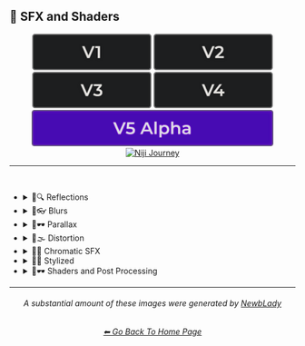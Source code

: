 <h2>🌈 SFX and Shaders</h2>

<div align="center">

[<img src="/Images/Repo_Parts/Buttons/Version_Buttons/button_version_V1_inactive.webp?raw=true" alt="MidJourney V1" height="64" />](/Pages/MJ_V1/Style_Pages/Sphere/SFX_and_Shaders.md)
[<img src="/Images/Repo_Parts/Buttons/Version_Buttons/button_version_V2_inactive.webp?raw=true" alt="MidJourney V2" height="64" />](/Pages/MJ_V2/Style_Pages/Sphere/SFX_and_Shaders.md)
[<img src="/Images/Repo_Parts/Buttons/Version_Buttons/button_version_V3_inactive.webp?raw=true" alt="MidJourney V3" height="64" />](/Pages/MJ_V3/Style_Pages/Just_The_Style/SFX_and_Shaders.md)
[<img src="/Images/Repo_Parts/Buttons/Version_Buttons/button_version_V4_inactive.webp?raw=true" alt="MidJourney V4" height="64" />](/Pages/MJ_V4/Style_Pages/Just_The_Style/SFX_and_Shaders.md)
<br>
[<img src="/Images/Repo_Parts/Buttons/Version_Buttons/button_version_V5_Alpha_active_half.webp?raw=true" alt="MidJourney V5" height="64" />](/Pages/MJ_V5/Style_Pages/Just_The_Style/SFX_and_Shaders.md)
[<img src="/Images/Repo_Parts/Buttons/Version_Buttons/button_version_niji_inactive_half.webp?raw=true" alt="Niji Journey" height="64" />](/Pages/Niji_Journey/Niji_V4/Style_Pages/SFX_and_Shaders.md)

</div>

<hr>
<br>


- <details><summary>🌈🔍 Reflections</summary><p><div align="center">

	| Ray Tracing Reflections | Lumen Reflections | Screen Space Reflections |
	| :-: | :-: | :-: |
	| <img src="/Images/MJ_V5/V5_Alpha_1/Midjourney_Styles/Ray_Tracing_Reflections.webp?raw=true" width="256" /> | <img src="/Images/MJ_V5/V5_Alpha_1/Midjourney_Styles/Lumen_Reflections.webp?raw=true" width="256" /> | <img src="/Images/MJ_V5/V5_Alpha_1/Midjourney_Styles/Screen_Space_Reflections.webp?raw=true" width="256" /> |
	
	<br>
	
	| Diffraction Grading |
	| :-: |
	| <img src="/Images/MJ_V5/V5_Alpha_1/Midjourney_Styles/Diffraction_Grading.webp?raw=true" width="256" /> |

	<br>

	| Reflection in a Puddle | Water Reflection |
	| :-: | :-: |
	| <img src="/Images/MJ_V5/V5_Alpha_1/Midjourney_Styles/Reflection_in_a_Puddle.webp?raw=true" width="256" /> | <img src="/Images/MJ_V5/V5_Alpha_1/Midjourney_Styles/Water_Reflection.webp?raw=true" width="256" /> |

	</div></p></details>



- <details><summary>🌈👓 Blurs</summary><p><div align="center">

	| Blur | Blurred |
	| :-: | :-: |
	| <img src="/Images/MJ_V5/V5_Alpha_1/Midjourney_Styles/Blur.webp?raw=true" width="256" /> | <img src="/Images/MJ_V5/V5_Alpha_1/Midjourney_Styles/Blurred.webp?raw=true" width="256" /> |

	<br>

	| Blurry | Blur Effect | Tilt Blur |
	| :-: | :-: | :-: |
	| <img src="/Images/MJ_V5/V5_Alpha_1/Midjourney_Styles/Blurry.webp?raw=true" width="256" /> | <img src="/Images/MJ_V5/V5_Alpha_1/Midjourney_Styles/Blur_Effect.webp?raw=true" width="256" /> | <img src="/Images/MJ_V5/V5_Alpha_1/Midjourney_Styles/Tilt_Blur.webp?raw=true" width="256" /> |

	<br>

	| Surface-Blur | Radial-Blur | Gaussian-Blur |
    | :-: | :-: | :-: |
    | <img src="/Images/MJ_V5/V5_Alpha_1/Midjourney_Styles/Surface-Blur.webp?raw=true" width="256" /> | <img src="/Images/MJ_V5/V5_Alpha_1/Midjourney_Styles/Radial-Blur.webp?raw=true" width="256" /> | <img src="/Images/MJ_V5/V5_Alpha_1/Midjourney_Styles/Gaussian-Blur.webp?raw=true" width="256" /> |

    <br>

	| Motion | Motion-Blur | Drifting |
	| :-: | :-: | :-: |
	| <img src="/Images/MJ_V5/V5_Alpha_1/Midjourney_Styles/Motion.webp?raw=true" width="256" /> | <img src="/Images/MJ_V5/V5_Alpha_1/Midjourney_Styles/Motion-Blur.webp?raw=true" width="256" /> | <img src="/Images/MJ_V5/V5_Alpha_1/Midjourney_Styles/Drifting.webp?raw=true" width="256" /> |

    <br>

    | Field-Blur |
    | :-: |
    | <img src="/Images/MJ_V5/V5_Alpha_1/Midjourney_Styles/Field-Blur.webp?raw=true" width="256" /> |

	</div></p></details>


- <details><summary>🌈🕶 Parallax</summary><p><div align="center">

	| Parallax |
	| :-: |
	| <img src="/Images/MJ_V5/V5_Alpha_1/Midjourney_Styles/Parallax.webp?raw=true" width="256" /> |
	
	<br>
	
	| Anaglyph |
	| :-: |
	| <img src="/Images/MJ_V5/V5_Alpha_1/Midjourney_Styles/Anaglyph.webp?raw=true" width="256" /> |
	
	<br>
	
	| Multiscopy | Autostereoscopy | Stereoscopy |
	| :-: | :-: | :-: |
	| <img src="/Images/MJ_V5/V5_Alpha_1/Midjourney_Styles/Multiscopy.webp?raw=true" width="256" /> | <img src="/Images/MJ_V5/V5_Alpha_1/Midjourney_Styles/Autostereoscopy.webp?raw=true" width="256" /> | <img src="/Images/MJ_V5/V5_Alpha_1/Midjourney_Styles/Stereoscopy.webp?raw=true" width="256" /> |
	
	</div></p></details>


- <details><summary>🌈🌫 Distortion</summary><p><div align="center">

	| Distortion | Phase Distortion |
	| :-: | :-: |
	| <img src="/Images/MJ_V5/V5_Alpha_1/Midjourney_Styles/Distortion.webp?raw=true" width="256" /> | <img src="/Images/MJ_V5/V5_Alpha_1/Midjourney_Styles/Phase_Distortion.webp?raw=true" width="256" /> |

	<br>
	
	| Barrel Distortion | Radial Distortion |
	| :-: | :-: |
	| <img src="/Images/MJ_V5/V5_Alpha_1/Midjourney_Styles/Barrel_Distortion.webp?raw=true" width="256" /> | <img src="/Images/MJ_V5/V5_Alpha_1/Midjourney_Styles/Radial_Distortion.webp?raw=true" width="256" /> |
	
	<br>
	
	| Amplitude Distortion | Harmonic Distortion | Frequency Response Distortion |
	| :-: | :-: | :-: |
	| <img src="/Images/MJ_V5/V5_Alpha_1/Midjourney_Styles/Amplitude_Distortion.webp?raw=true" width="256" /> | <img src="/Images/MJ_V5/V5_Alpha_1/Midjourney_Styles/Harmonic_Distortion.webp?raw=true" width="256" /> | <img src="/Images/MJ_V5/V5_Alpha_1/Midjourney_Styles/Frequency_Response_Distortion.webp?raw=true" width="256" /> |
	
	<br>
	
	| Group Delay Distortion | Pincushion Distortion | Mustache Distortion |
	| :-: | :-: | :-: |
	| <img src="/Images/MJ_V5/V5_Alpha_1/Midjourney_Styles/Group_Delay_Distortion.webp?raw=true" width="256" /> | <img src="/Images/MJ_V5/V5_Alpha_1/Midjourney_Styles/Pincushion_Distortion.webp?raw=true" width="256" /> | <img src="/Images/MJ_V5/V5_Alpha_1/Midjourney_Styles/Mustache_Distortion.webp?raw=true" width="256" /> |

	<br>

	| Morph | Morphing |
	| :-: | :-: |
	| <img src="/Images/MJ_V5/V5_Alpha_1/Midjourney_Styles/Morph.webp?raw=true" width="256" /> | <img src="/Images/MJ_V5/V5_Alpha_1/Midjourney_Styles/Morphing.webp?raw=true" width="256" /> |
	
	<br>
	
	| Interlace | Interlaced |
	| :-: | :-: |
	| <img src="/Images/MJ_V5/V5_Alpha_1/Midjourney_Styles/Interlace.webp?raw=true" width="256" /> | <img src="/Images/MJ_V5/V5_Alpha_1/Midjourney_Styles/Interlaced.webp?raw=true" width="256" /> |

	<br>

	| Lenticular | Continuous Droste | Tornadic |
	| :-: | :-: | :-: |
	| <img src="/Images/MJ_V5/V5_Alpha_1/Midjourney_Styles/Lenticular.webp?raw=true" width="256" /> | <img src="/Images/MJ_V5/V5_Alpha_1/Midjourney_Styles/Continuous_Droste.webp?raw=true" width="256" /> | <img src="/Images/MJ_V5/V5_Alpha_1/Midjourney_Styles/Tornadic.webp?raw=true" width="256" /> |
	
	</div></p></details>


- <details><summary>🌈🎨 Chromatic SFX</summary><p><div align="center">

	| Chromatic Aberration | RGB Displacement | Spherical Aberration |
	| :-: | :-: | :-: |
	| <img src="/Images/MJ_V5/V5_Alpha_1/Midjourney_Styles/Chromatic_Aberration.webp?raw=true" width="256" /> | <img src="/Images/MJ_V5/V5_Alpha_1/Midjourney_Styles/RGB_Displacement.webp?raw=true" width="256" /> | <img src="/Images/MJ_V5/V5_Alpha_1/Midjourney_Styles/Spherical_Aberration.webp?raw=true" width="256" /> |

	<br>

	| Harris Shutter |
	| :-: |
	| <img src="/Images/MJ_V5/V5_Alpha_1/Midjourney_Styles/Harris_Shutter.webp?raw=true" width="256" /> |
	
	</div></p></details>


- <details><summary>🌈💫 Stylized</summary><p><div align="center">

	| Color Banding |
	| :-: |
	| <img src="/Images/MJ_V5/V5_Alpha_1/Midjourney_Styles/Color_Banding.webp?raw=true" width="256" /> |
	
	<br>
	
	| Scan Lines | Edge Detection |
	| :-: | :-: |
	| <img src="/Images/MJ_V5/V5_Alpha_1/Midjourney_Styles/Scan_Lines.webp?raw=true" width="256" /> | <img src="/Images/MJ_V5/V5_Alpha_1/Midjourney_Styles/Edge_Detection.webp?raw=true" width="256" /> |

	<br>

	| Posterization | Quantization |
	| :-: | :-: |
	| <img src="/Images/MJ_V5/V5_Alpha_1/Midjourney_Styles/Posterization.webp?raw=true" width="256" /> | <img src="/Images/MJ_V5/V5_Alpha_1/Midjourney_Styles/Quantization.webp?raw=true" width="256" /> |

	<br>
	
	| Sobel Operator | Convolution Matrix |
	| :-: | :-: |
	| <img src="/Images/MJ_V5/V5_Alpha_1/Midjourney_Styles/Sobel_Operator.webp?raw=true" width="256" /> | <img src="/Images/MJ_V5/V5_Alpha_1/Midjourney_Styles/Convolution_Matrix.webp?raw=true" width="256" /> |

	<br>

	| Moire Patterns | Twisted Rays |
	| :-: | :-: |
	| <img src="/Images/MJ_V5/V5_Alpha_1/Midjourney_Styles/Moire_Patterns.webp?raw=true" width="256" /> | <img src="/Images/MJ_V5/V5_Alpha_1/Midjourney_Styles/Twisted_Rays.webp?raw=true" width="256" /> |

	<br>

	| Quantum-Wavetracing | Sabattier Effect |
	| :-: | :-: |
	| <img src="/Images/MJ_V5/V5_Alpha_1/Midjourney_Styles/Quantum-Wavetracing.webp?raw=true" width="256" /> | <img src="/Images/MJ_V5/V5_Alpha_1/Midjourney_Styles/Sabattier_Effect.webp?raw=true" width="256" /> |
	
	<br>

	| Textured |
	| :-: |
	| <img src="/Images/MJ_V5/V5_Alpha_1/Midjourney_Styles/Textured.webp?raw=true" width="256" /> |

	<br>

	| Glowing Edges |
	| :-: |
	| <img src="/Images/MJ_V5/V5_Alpha_1/Midjourney_Styles/Glowing_Edges.webp?raw=true" width="256" /> |

	<br>
	
	| Tessellated | Emboss | Starburst |
	| :-: | :-: | :-: |
	| <img src="/Images/MJ_V5/V5_Alpha_1/Midjourney_Styles/Tessellated.webp?raw=true" width="256" /> | <img src="/Images/MJ_V5/V5_Alpha_1/Midjourney_Styles/Emboss.webp?raw=true" width="256" /> | <img src="/Images/MJ_V5/V5_Alpha_1/Midjourney_Styles/Starburst.webp?raw=true" width="256" /> |

	<br>

	| Cropped | Sharpened |
	| :-: | :-: |
	| <img src="/Images/MJ_V5/V5_Alpha_1/Midjourney_Styles/Cropped.webp?raw=true" width="256" /> | <img src="/Images/MJ_V5/V5_Alpha_1/Midjourney_Styles/Sharpened.webp?raw=true" width="256" /> |

	<br>
	
	| Dilate | Erode |
	| :-: | :-: |
	| <img src="/Images/MJ_V5/V5_Alpha_1/Midjourney_Styles/Dilate.webp?raw=true" width="256" /> | <img src="/Images/MJ_V5/V5_Alpha_1/Midjourney_Styles/Erode.webp?raw=true" width="256" /> |

	<br>
	
	| Smudged | Mordancage |
	| :-: | :-: |
	| <img src="/Images/MJ_V5/V5_Alpha_1/Midjourney_Styles/Smudged.webp?raw=true" width="256" /> | <img src="/Images/MJ_V5/V5_Alpha_1/Midjourney_Styles/Mordancage.webp?raw=true" width="256" /> |

	<br>
	
	| Recursion | Repetition |
	| :-: | :-: |
	| <img src="/Images/MJ_V5/V5_Alpha_1/Midjourney_Styles/Recursion.webp?raw=true" width="256" /> | <img src="/Images/MJ_V5/V5_Alpha_1/Midjourney_Styles/Repetition.webp?raw=true" width="256" /> |
	
	<br>
	
	| Tracers |
	| :-: |
	| <img src="/Images/MJ_V5/V5_Alpha_1/Midjourney_Styles/Tracers.webp?raw=true" width="256" /> |

	<br>

	| Volume | Oscillation |
	| :-: | :-: |
	| <img src="/Images/MJ_V5/V5_Alpha_1/Midjourney_Styles/Volume.webp?raw=true" width="256" /> | <img src="/Images/MJ_V5/V5_Alpha_1/Midjourney_Styles/Oscillation.webp?raw=true" width="256" /> |
	
	</div></p></details>


- <details><summary>🌈🕶 Shaders and Post Processing</summary><p><div align="center">

	| Ray Traced | Ray Tracing Ambient Occlusion | RTX |
	| :-: | :-: | :-: |
	| <img src="/Images/MJ_V5/V5_Alpha_1/Midjourney_Styles/Ray_Traced.webp?raw=true" width="256" /> | <img src="/Images/MJ_V5/V5_Alpha_1/Midjourney_Styles/Ray_Tracing_Ambient_Occlusion.webp?raw=true" width="256" /> | <img src="/Images/MJ_V5/V5_Alpha_1/Midjourney_Styles/RTX.webp?raw=true" width="256" /> |
	
	<br>

	| Shaders | OpenGL-Shaders | GLSL-Shaders |
	| :-: | :-: | :-: |
	| <img src="/Images/MJ_V5/V5_Alpha_1/Midjourney_Styles/Shaders.webp?raw=true" width="256" /> | <img src="/Images/MJ_V5/V5_Alpha_1/Midjourney_Styles/OpenGL-Shaders.webp?raw=true" width="256" /> | <img src="/Images/MJ_V5/V5_Alpha_1/Midjourney_Styles/GLSL-Shaders.webp?raw=true" width="256" /> |
	
	<br>

	| Anti-Aliasing | FXAA | TXAA |
	| :-: | :-: | :-: |
	| <img src="/Images/MJ_V5/V5_Alpha_1/Midjourney_Styles/Anti-Aliasing.webp?raw=true" width="256" /> | <img src="/Images/MJ_V5/V5_Alpha_1/Midjourney_Styles/FXAA.webp?raw=true" width="256" /> | <img src="/Images/MJ_V5/V5_Alpha_1/Midjourney_Styles/TXAA.webp?raw=true" width="256" /> |
	
	<br>
	
	| Sharpen | Spot-Healing | Digitally Enhanced |
	| :-: | :-: | :-: |
	| <img src="/Images/MJ_V5/V5_Alpha_1/Midjourney_Styles/Sharpen.webp?raw=true" width="256" /> | <img src="/Images/MJ_V5/V5_Alpha_1/Midjourney_Styles/Spot-Healing.webp?raw=true" width="256" /> | <img src="/Images/MJ_V5/V5_Alpha_1/Midjourney_Styles/Digitally_Enhanced.webp?raw=true" width="256" /> |

	<br>

	| Post Processing | Post-Processing | Post-Production |
	| :-: | :-: | :-: |
	| <img src="/Images/MJ_V5/V5_Alpha_1/Midjourney_Styles/Post_Processing.webp?raw=true" width="256" /> | <img src="/Images/MJ_V5/V5_Alpha_1/Midjourney_Styles/Post-Processing.webp?raw=true" width="256" /> | <img src="/Images/MJ_V5/V5_Alpha_1/Midjourney_Styles/Post-Production.webp?raw=true" width="256" /> |

	<br>
	
	| Haze | Volumetric Haze |
	| :-: | :-: |
	| <img src="/Images/MJ_V5/V5_Alpha_1/Midjourney_Styles/Haze.webp?raw=true" width="256" /> | <img src="/Images/MJ_V5/V5_Alpha_1/Midjourney_Styles/Volumetric_Haze.webp?raw=true" width="256" /> |

	<br>

	| Tone Mapping |
	| :-: |
	| <img src="/Images/MJ_V5/V5_Alpha_1/Midjourney_Styles/Tone_Mapping.webp?raw=true" width="256" /> |
	
	<br>
	
	| VFX | SFX | CGI |
	| :-: | :-: | :-: |
	| <img src="/Images/MJ_V5/V5_Alpha_1/Midjourney_Styles/VFX.webp?raw=true" width="256" /> | <img src="/Images/MJ_V5/V5_Alpha_1/Midjourney_Styles/SFX.webp?raw=true" width="256" /> | <img src="/Images/MJ_V5/V5_Alpha_1/Midjourney_Styles/CGI.webp?raw=true" width="256" /> |

	<br>
	
	| SSAO | De-Noise |
	| :-: | :-: |
	| <img src="/Images/MJ_V5/V5_Alpha_1/Midjourney_Styles/SSAO.webp?raw=true" width="256" /> | <img src="/Images/MJ_V5/V5_Alpha_1/Midjourney_Styles/De-Noise.webp?raw=true" width="256" /> |


	<br>
	
	| Flat Shading | Gouraud Shading | Phong Shading |
	| :-: | :-: | :-: |
	| <img src="/Images/MJ_V5/V5_Alpha_1/Midjourney_Styles/Flat_Shading.webp?raw=true" width="256" /> | <img src="/Images/MJ_V5/V5_Alpha_1/Midjourney_Styles/Gouraud_Shading.webp?raw=true" width="256" /> | <img src="/Images/MJ_V5/V5_Alpha_1/Midjourney_Styles/Phong_Shading.webp?raw=true" width="256" /> |
	
	<br>
	
	| Cel Shading | Gooch Shading |
	| :-: | :-: |
	| <img src="/Images/MJ_V5/V5_Alpha_1/Midjourney_Styles/Cel_Shading.webp?raw=true" width="256" /> | <img src="/Images/MJ_V5/V5_Alpha_1/Midjourney_Styles/Gooch_Shading.webp?raw=true" width="256" /> |

	</div></p></details>


<hr><!--------------->
<div align="center">

<i><h6>A substantial amount of these images were generated by <a href= "https://github.com/NewbLady">NewbLady</a></h6></i>
<h6><a href="/README.md">⬅ Go Back To Home Page</a></h6>
</div>